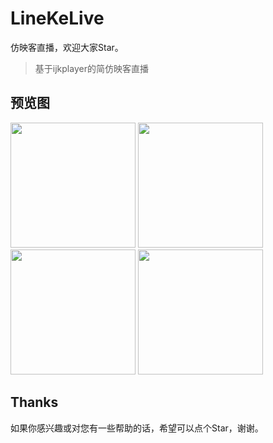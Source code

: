 # LineKeLive
仿映客直播，欢迎大家Star。

> 基于ijkplayer的简仿映客直播

## 预览图
<img src="./Images/hot.png" width="200"/> <img src="./Images/near.png" width="200"/> <img src="./Images/focuse.png" width="200"/> <img src="./Images/room.png" width="200"/> 

## Thanks
如果你感兴趣或对您有一些帮助的话，希望可以点个Star，谢谢。
